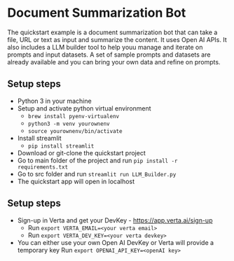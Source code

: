 # Document Summarization Bot
The quickstart example is a document summarization bot that can take a file, URL or text as input and summarize the content. It uses Open AI APIs. It also includes a LLM builder tool to help youu manage and iterate on prompts and input datasets. A set of sample prompts and datasets are already available and you can bring your own data and refine on prompts.

## Setup steps
* Python 3 in your machine
* Setup and activate python virtual environment
   - `brew install pyenv-virtualenv`
   - `python3 -m venv yourownenv`
   - `source yourownenv/bin/activate`
* Install streamlit
   - `pip install streamlit`
* Download or git-clone the quickstart project
* Go to main folder of the project and run `pip install -r requirements.txt`
* Go to src folder and run `streamlit run LLM_Builder.py`
* The quickstart app will open in localhost

## Setup steps
* Sign-up in Verta and get your DevKey - https://app.verta.ai/sign-up
   - Run `export VERTA_EMAIL=<your verta email>`
   - Run `export VERTA_DEV_KEY=<your verta devkey>`
* You can either use your own Open AI DevKey or Verta will provide a temporary key
Run `export OPENAI_API_KEY=<openAI key>`
